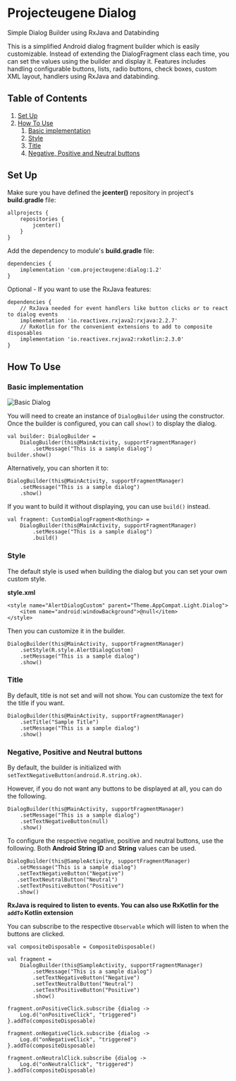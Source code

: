 # Projecteugene Dialog
Simple Dialog Builder using RxJava and Databinding

This is a simplified Android dialog fragment builder which is easily customizable. Instead of extending the DialogFragment 
class each time, you can set the values using the builder and display it. Features includes handling configurable buttons, 
lists, radio buttons, check boxes, custom XML layout, handlers using RxJava and databinding.

## Table of Contents
1. [Set Up](#set-up)
2. [How To Use](#how-to-use)
    1. [Basic implementation](#basic-implementation)
    2. [Style](#style)
    3. [Title](#title)
    4. [Negative, Positive and Neutral buttons](#negative-positive-and-neutral-buttons)

## Set Up

Make sure you have defined the **jcenter()** repository in project's **build.gradle** file:
```
allprojects {
    repositories {
        jcenter()
    }
}
```

Add the dependency to module's **build.gradle** file:
```
dependencies {
    implementation 'com.projecteugene:dialog:1.2'
}
```

Optional - If you want to use the RxJava features:
```
dependencies {
    // RxJava needed for event handlers like button clicks or to react to dialog events
    implementation 'io.reactivex.rxjava2:rxjava:2.2.7'
    // RxKotlin for the convenient extensions to add to composite disposables
    implementation 'io.reactivex.rxjava2:rxkotlin:2.3.0'
}
```

## How To Use

### Basic implementation 

![Basic Dialog](https://i.imgur.com/mbHepyU.png)

You will need to create an instance of ```DialogBuilder``` using the constructor. Once the builder is configured, you can 
call ```show()``` to display the dialog.

```
val builder: DialogBuilder = 
    DialogBuilder(this@MainActivity, supportFragmentManager)
        .setMessage("This is a sample dialog")
builder.show()
```

Alternatively, you can shorten it to:
```
DialogBuilder(this@MainActivity, supportFragmentManager)
    .setMessage("This is a sample dialog")
    .show()
```

If you want to build it without displaying, you can use ```build()``` instead.
```
val fragment: CustomDialogFragment<Nothing> = 
    DialogBuilder(this@MainActivity, supportFragmentManager)
        .setMessage("This is a sample dialog")
        .build()
```

### Style

The default style is used when building the dialog but you can set your own custom style. 

**style.xml**
```
<style name="AlertDialogCustom" parent="Theme.AppCompat.Light.Dialog">
    <item name="android:windowBackground">@null</item>
</style>
```

Then you can customize it in the builder.

```
DialogBuilder(this@MainActivity, supportFragmentManager)
    .setStyle(R.style.AlertDialogCustom)
    .setMessage("This is a sample dialog")
    .show()
```

### Title

By default, title is not set and will not show. You can customize the text for the title if you want.

```
DialogBuilder(this@MainActivity, supportFragmentManager)
    .setTitle("Sample Title")
    .setMessage("This is a sample dialog")
    .show()
```

### Negative, Positive and Neutral buttons

By default, the builder is initialized with ```setTextNegativeButton(android.R.string.ok)```. 

However, if you do not want any buttons to be displayed at all, you can do the following.

```
DialogBuilder(this@MainActivity, supportFragmentManager)
    .setMessage("This is a sample dialog")
    .setTextNegativeButton(null)
    .show()
```

To configure the respective negative, positive and neutral buttons, use the following. Both **Android String ID** and 
**String** values can be used.

```
DialogBuilder(this@SampleActivity, supportFragmentManager)
   .setMessage("This is a sample dialog")
   .setTextNegativeButton("Negative")
   .setTextNeutralButton("Neutral")
   .setTextPositiveButton("Positive")
   .show()
```

**RxJava is required to listen to events. You can also use RxKotlin for the ```addTo``` Kotlin extension**

You can subscribe to the respective ```Observable``` which will listen to when the buttons are clicked.
```
val compositeDisposable = CompositeDisposable()

val fragment = 
    DialogBuilder(this@SampleActivity, supportFragmentManager)
        .setMessage("This is a sample dialog")
        .setTextNegativeButton("Negative")
        .setTextNeutralButton("Neutral")
        .setTextPositiveButton("Positive")
        .show()
        
fragment.onPositiveClick.subscribe {dialog ->
    Log.d("onPositiveClick", "triggered")
}.addTo(compositeDisposable)

fragment.onNegativeClick.subscribe {dialog ->
    Log.d("onNegativeClick", "triggered")
}.addTo(compositeDisposable)

fragment.onNeutralClick.subscribe {dialog ->
    Log.d("onNeutralClick", "triggered")
}.addTo(compositeDisposable)
```



